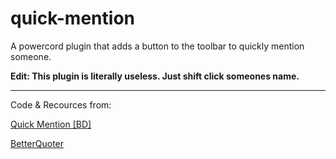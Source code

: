 # quick-mention
A powercord plugin that adds a button to the toolbar to quickly mention someone.

**Edit: This plugin is literally useless. Just shift click someones name.**

---
Code & Recources from:

[Quick Mention [BD]](https://github.com/mwittrien/BetterDiscordAddons/tree/master/Plugins/QuickMention)

[BetterQuoter](https://github.com/Strencher/better-quoter)

